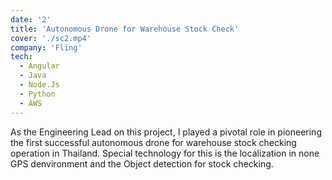 ```yaml
---
date: '2'
title: 'Autonomous Drone for Warehouse Stock Check'
cover: './sc2.mp4'
company: 'Fling'
tech:
  - Angular
  - Java
  - Node.Js
  - Python
  - AWS
---
```


As the Engineering Lead on this project, I played a pivotal role in pioneering the first successful autonomous drone for warehouse stock checking operation in Thailand. Special technology for this is the localization in none GPS denvironment and the Object detection for stock checking.